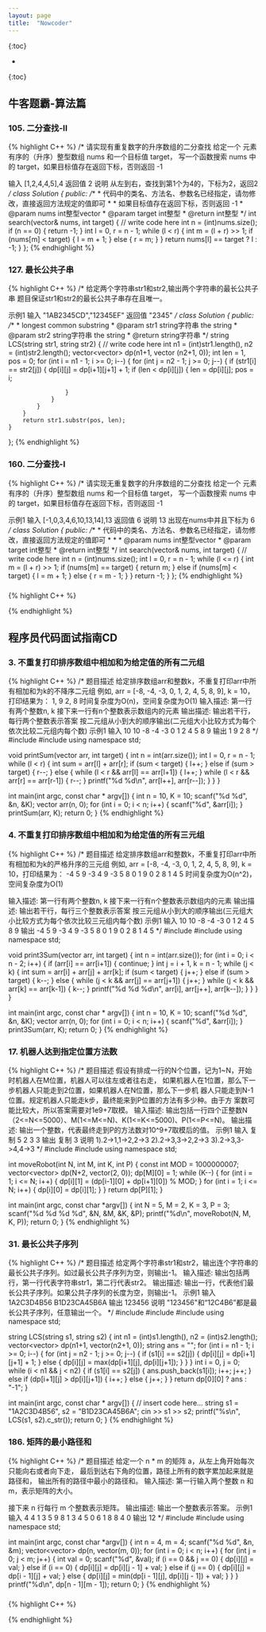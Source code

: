 ```yaml
---
layout: page
title:  "Nowcoder"
---
```

<script type="text/x-mathjax-config">
MathJax.Hub.Config({
  tex2jax: {
    inlineMath: [['$','$'], ['\\(','\\)']],
    processEscapes: true
  }
});
</script>
<script src="https://cdnjs.cloudflare.com/ajax/libs/mathjax/2.7.0/MathJax.js?config=TeX-AMS-MML_HTMLorMML" type="text/javascript"></script>


{:toc}

* 
{:toc}


<style>
table {
  border-collapse: collapse;
  border: 1px solid black;
  margin: 0 auto;
} 

th,td {
  border: 1px solid black;
  text-align: center;
  padding: 20px;
}

table.a {
  table-layout: auto;
  width: 180px;  
}

table.b {
  table-layout: fixed;
  width: 600px;  
}

table.c {
  table-layout: auto;
  width: 100%;  
}

table.d {
  table-layout: fixed;
  width: 100%;  
}
</style>


## 牛客题霸-算法篇
### 105. 二分查找-II
{% highlight C++ %}
/*
请实现有重复数字的升序数组的二分查找
给定一个 元素有序的（升序）整型数组 nums 和一个目标值 target，
写一个函数搜索 nums 中的 target，如果目标值存在返回下标，否则返回 -1

输入
[1,2,4,4,5],4
返回值
2
说明
从左到右，查找到第1个为4的，下标为2，返回2 
*/
class Solution {
public:
    /**
     * 代码中的类名、方法名、参数名已经指定，请勿修改，直接返回方法规定的值即可
     *
     * 如果目标值存在返回下标，否则返回 -1
     * @param nums int整型vector 
     * @param target int整型 
     * @return int整型
     */
    int search(vector<int>& nums, int target) {
        // write code here
        int n = (int)nums.size();
        if (n == 0) { return -1; }
        int l = 0, r = n - 1;
        while (l < r) {
            int m = (l + r) >> 1;
            if (nums[m] < target) { l = m + 1; }
            else { r = m; }
        }
        return nums[l] == target ? l : -1;
    }
};
{% endhighlight %}

### 127. 最长公共子串
{% highlight C++ %}
/*
给定两个字符串str1和str2,输出两个字符串的最长公共子串
题目保证str1和str2的最长公共子串存在且唯一。

示例1
输入
"1AB2345CD","12345EF"
返回值
"2345"
*/
class Solution {
public:
    /**
     * longest common substring
     * @param str1 string字符串 the string
     * @param str2 string字符串 the string
     * @return string字符串
     */
    string LCS(string str1, string str2) {
        // write code here
        int n1 = (int)str1.length(), n2 = (int)str2.length();
        vector<vector<int>> dp(n1+1, vector<int> (n2+1, 0));
        int len = 1, pos = 0;
        for (int i = n1 - 1; i >= 0; i--) {
            for (int j = n2 - 1; j >= 0; j--) {
                if (str1[i] == str2[j]) {
                    dp[i][j] = dp[i+1][j+1] + 1;
                    if (len < dp[i][j]) {
                        len = dp[i][j];
                        pos = i;
                        
                    }
                }
            }
        }
        return str1.substr(pos, len);
    }
};
{% endhighlight %}

### 160. 二分查找-I
{% highlight C++ %}
/*
请实现无重复数字的升序数组的二分查找
给定一个 元素有序的（升序）整型数组 nums 和一个目标值 target，
写一个函数搜索 nums 中的 target，如果目标值存在返回下标，否则返回 -1

示例1
输入
[-1,0,3,4,6,10,13,14],13
返回值
6
说明
13 出现在nums中并且下标为 6
*/
class Solution {
public:
    /**
     * 代码中的类名、方法名、参数名已经指定，请勿修改，直接返回方法规定的值即可
     *
     * 
     * @param nums int整型vector 
     * @param target int整型 
     * @return int整型
     */
    int search(vector<int>& nums, int target) {
        // write code here
        int n = (int)nums.size();
        int l = 0, r = n - 1;
        while (l <= r) {
            int m = (l + r) >> 1;
            if (nums[m] == target) { return m; }
            else if (nums[m] < target) { l = m + 1; }
            else { r = m - 1; }
        }
        return -1;
    }
};
{% endhighlight %}

### 
{% highlight C++ %}

{% endhighlight %}

## 程序员代码面试指南CD
### 3. 不重复打印排序数组中相加和为给定值的所有二元组
{% highlight C++ %}
/*
题目描述
给定排序数组arr和整数k，不重复打印arr中所有相加和为k的不降序二元组
例如, arr = [-8, -4, -3, 0, 1, 2, 4, 5, 8, 9], k = 10，打印结果为：
1, 9
2, 8
时间复杂度为O(n)，空间复杂度为O(1)
输入描述:
第一行有两个整数n, k
接下来一行有n个整数表示数组内的元素
输出描述:
输出若干行，每行两个整数表示答案
按二元组从小到大的顺序输出(二元组大小比较方式为每个依次比较二元组内每个数)
示例1
输入
10 10
-8 -4 -3 0 1 2 4 5 8 9
输出
1 9
2 8
*/
#include<iostream>
#include<vector>
using namespace std;

void printSum(vector<int> arr, int target) {
    int n = int(arr.size());
    int l = 0, r = n - 1;
    while (l < r) {
        int sum = arr[l] + arr[r];
        if (sum < target) { l++; }
        else if (sum > target) { r--; }
        else {
            while (l < r && arr[l] == arr[l+1]) { l++; }
            while (l < r && arr[r] == arr[r-1]) { r--; }
            printf("%d %d\n", arr[l++], arr[r--]);
        }
    }
}


int main(int argc, const char * argv[]) {
    int n = 10, K = 10;
    scanf("%d %d", &n, &K);
    vector<int> arr(n, 0);
    for (int i = 0; i < n; i++) { scanf("%d", &arr[i]); }
    printSum(arr, K);
    return 0;
}
{% endhighlight %}

### 4. 不重复打印排序数组中相加和为给定值的所有三元组
{% highlight C++ %}
/*
题目描述
给定排序数组arr和整数k，不重复打印arr中所有相加和为k的严格升序的三元组
例如, arr = [-8, -4, -3, 0, 1, 2, 4, 5, 8, 9], k = 10，打印结果为：
-4 5 9
-3 4 9
-3 5 8
0 1 9
0 2 8
1 4 5
时间复杂度为O(n^2)，空间复杂度为O(1)

输入描述:
第一行有两个整数n, k
接下来一行有n个整数表示数组内的元素
输出描述:
输出若干行，每行三个整数表示答案
按三元组从小到大的顺序输出(三元组大小比较方式为每个依次比较三元组内每个数)
示例1
输入
10 10
-8 -4 -3 0 1 2 4 5 8 9
输出
-4 5 9
-3 4 9
-3 5 8
0 1 9
0 2 8
1 4 5
*/
#include<iostream>
#include<vector>
using namespace std;

void print3Sum(vector<int> arr, int target) {
    int n = int(arr.size());
    for (int i = 0; i < n - 2; i++) {
        if (arr[i] == arr[i+1]) { continue; }
        int j = i + 1, k = n - 1;
        while (j < k) {
            int sum = arr[i] + arr[j] + arr[k];
            if (sum < target) { j++; }
            else if (sum > target) { k--; }
            else {
                while (j < k && arr[j] == arr[j+1]) { j++; }
                while (j < k && arr[k] == arr[k-1]) { k--; }
                printf("%d %d %d\n", arr[i], arr[j++], arr[k--]);
            }
        }
    }
}


int main(int argc, const char * argv[]) {
    int n = 10, K = 10;
    scanf("%d %d", &n, &K);
    vector<int> arr(n, 0);
    for (int i = 0; i < n; i++) { scanf("%d", &arr[i]); }
    print3Sum(arr, K);
    return 0;
}
{% endhighlight %}

### 17. 机器人达到指定位置方法数
{% highlight C++ %}
/*
题目描述
假设有排成一行的N个位置，记为1~N，开始时机器人在M位置，机器人可以往左或者往右走，
如果机器人在1位置，那么下一步机器人只能走到2位置，如果机器人在N位置，那么下一步机
器人只能走到N-1位置。规定机器人只能走k步，最终能来到P位置的方法有多少种。由于方
案数可能比较大，所以答案需要对1e9+7取模。
输入描述:
输出包括一行四个正整数N（2<=N<=5000）、M(1<=M<=N)、K(1<=K<=5000)、P(1<=P<=N)。
输出描述:
输出一个整数，代表最终走到P的方法数对10^9+7取模后的值。
示例1
输入
复制
5 2 3 3
输出
复制
3
说明
1).2->1,1->2,2->3
2).2->3,3->2,2->3
3).2->3,3->4,4->3
*/
#include<iostream>
#include<vector>
using namespace std;

int moveRobot(int N, int M, int K, int P) {
    const int MOD = 1000000007;
    vector<vector<int>> dp(N+2, vector<int>(2, 0));
    dp[M][0] = 1;
    while (K--) {
        for (int i = 1; i <= N; i++) {
            dp[i][1] = (dp[i-1][0] + dp[i+1][0]) % MOD;
        }
        for (int i = 1; i <= N; i++) {
            dp[i][0] = dp[i][1];
        }
    }
    return dp[P][1];
}


int main(int argc, const char *argv[]) {
    int N = 5, M = 2, K = 3, P = 3;
    scanf("%d %d %d %d", &N, &M, &K, &P);
    printf("%d\n", moveRobot(N, M, K, P));
    return 0;
}
{% endhighlight %}

### 31. 最长公共子序列
{% highlight C++ %}
/*
题目描述
给定两个字符串str1和str2，输出连个字符串的最长公共子序列。如过最长公共子序列为空，则输出-1。
输入描述:
输出包括两行，第一行代表字符串str1，第二行代表str2。
输出描述:
输出一行，代表他们最长公共子序列。如果公共子序列的长度为空，则输出-1。
示例1
输入
1A2C3D4B56
B1D23CA45B6A
输出
123456
说明
"123456"和“12C4B6”都是最长公共子序列，任意输出一个。
*/
#include<iostream>
#include<string>
#include<vector>
using namespace std;

string LCS(string s1, string s2) {
    int n1 = (int)s1.length(), n2 = (int)s2.length();
    vector<vector<int>> dp(n1+1, vector<int>(n2+1, 0));
    string ans = "";
    for (int i = n1 - 1; i >= 0; i--) {
        for (int j = n2 - 1; j >= 0; j--) {
            if (s1[i] == s2[j]) { dp[i][j] = dp[i+1][j+1] + 1; }
            else { dp[i][j] = max(dp[i+1][j], dp[i][j+1]); }
        }
    }
    int i = 0, j = 0;
    while (i < n1 && j < n2) {
        if (s1[i] == s2[j]) {
            ans.push_back(s1[i]);
            i++;
            j++;
        }
        else if (dp[i+1][j] > dp[i][j+1]) {
            i++;
        }
        else { j++; }
    }
    return dp[0][0] ? ans : "-1";
}

int main(int argc, const char * argv[]) {
    // insert code here...
    string s1 = "1A2C3D4B56", s2 = "B1D23CA45B6A";
    cin >> s1 >> s2;
    printf("%s\n", LCS(s1, s2).c_str());
    return 0;
}
{% endhighlight %}

### 186. 矩阵的最小路径和
{% highlight C++ %}
/*
题目描述
给定一个 n * m 的矩阵 a，从左上角开始每次只能向右或者向下走，
最后到达右下角的位置，路径上所有的数字累加起来就是路径和，
输出所有的路径中最小的路径和。
输入描述:
第一行输入两个整数 n 和 m，表示矩阵的大小。

接下来 n 行每行 m 个整数表示矩阵。
输出描述:
输出一个整数表示答案。
示例1
输入
4 4
1 3 5 9
8 1 3 4
5 0 6 1
8 8 4 0
输出
12
*/
#include <iostream>
#include <vector>
using namespace std;

int main(int argc, const char *argv[]) {
    int n = 4, m = 4;
    scanf("%d %d", &n, &m);
    vector<vector<int>> dp(n, vector<int>(m, 0));
    for (int i = 0; i < n; i++) {
        for (int j = 0; j < m; j++) {
            int val = 0;
            scanf("%d", &val);
            if (i == 0 && j == 0) { dp[i][j] = val; }
            else if (i == 0) {
                dp[i][j] = dp[i][j - 1] + val;
            }
            else if (j == 0) {
                dp[i][j] = dp[i - 1][j] + val;
            }
            else {
                dp[i][j] = min(dp[i - 1][j], dp[i][j - 1]) + val;
            }
        }
    }
    printf("%d\n", dp[n - 1][m - 1]);
    return 0;
}
{% endhighlight %}

### 
{% highlight C++ %}

{% endhighlight %}